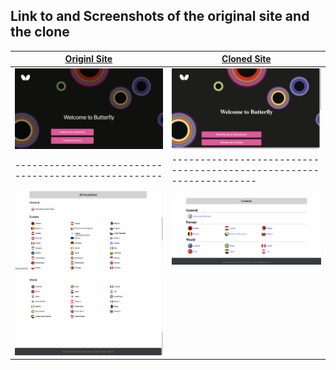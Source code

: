 ## Link to and Screenshots of the original site and the clone

| <a href="https://www.butterfly.tt/">Originl Site</a> | <a href="https://o-david.github.io/clone-butterfly/">Cloned Site</a>|
| ---------------------------------------------------- | ------------------------------------------------------------------- |
| ![Original](./src/assets/original_site.png)          | ![Clone](./src/assets/clone_site.png)                               |
| ---------------------------------------------------- | ------------------------------------------------------------------- |
| ![Original](./src/assets/original_site2.png)         | ![Clone](./src/assets/clone_site2.png)                              |
| ![Original](./src/assets/original_site3.png)         |                                                                     |
